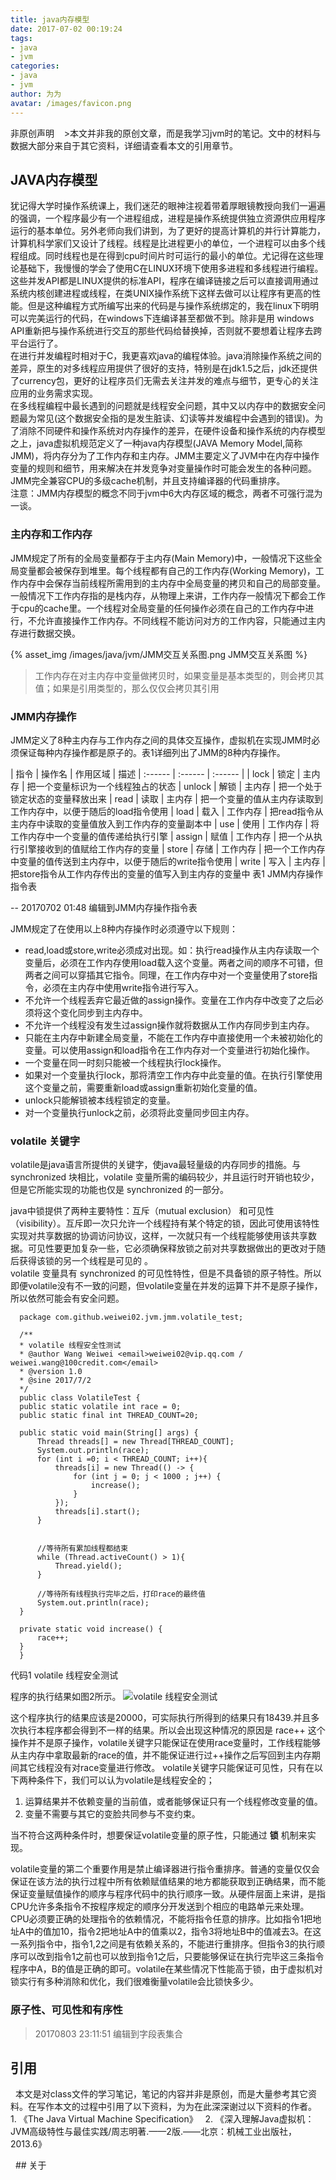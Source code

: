 ```yaml
---
title: java内存模型
date: 2017-07-02 00:19:24
tags:
- java
- jvm
categories:
- java
- jvm
author: 为为
avatar: /images/favicon.png
---
```


 非原创声明
   >本文并非我的原创文章，而是我学习jvm时的笔记。文中的材料与数据大部分来自于其它资料，详细请查看本文的引用章节。


## JAVA内存模型

   犹记得大学时操作系统课上，我们迷茫的眼神注视着带着厚眼镜教授向我们一遍遍的强调，一个程序最少有一个进程组成，进程是操作系统提供独立资源供应用程序运行的基本单位。另外老师向我们讲到，为了更好的提高计算机的并行计算能力，计算机科学家们又设计了线程。线程是比进程更小的单位，一个进程可以由多个线程组成。同时线程也是在得到cpu时间片时可运行的最小的单位。尤记得在这些理论基础下，我慢慢的学会了使用C在LINUX环境下使用多进程和多线程进行编程。这些并发API都是LINUX提供的标准API，程序在编译链接之后可以直接调用通过系统内核创建进程或线程，在类UNIX操作系统下这样去做可以让程序有更高的性能。但是这种编程方式所编写出来的代码是与操作系统绑定的，我在linux下明明可以完美运行的代码，在windows下连编译甚至都做不到。除非是用 windows API重新把与操作系统进行交互的那些代码给替换掉，否则就不要想着让程序去跨平台运行了。  
   在进行并发编程时相对于C，我更喜欢java的编程体验。java消除操作系统之间的差异，原生的对多线程应用提供了很好的支持，特别是在jdk1.5之后，jdk还提供了currency包，更好的让程序员们无需去关注并发的难点与细节，更专心的关注应用的业务需求实现。  
   在多线程编程中最长遇到的问题就是线程安全问题，其中又以内存中的数据安全问题最为常见(这个数据安全指的是发生脏读、幻读等并发编程中会遇到的错误)。为了消除不同硬件和操作系统对内存操作的差异，在硬件设备和操作系统的内存模型之上，java虚拟机规范定义了一种java内存模型(JAVA Memory Model,简称JMM)，将内存分为了工作内存和主内存。JMM主要定义了JVM中在内存中操作变量的规则和细节，用来解决在并发竞争对变量操作时可能会发生的各种问题。JMM完全兼容CPU的多级cache机制，并且支持编译器的代码重排序。  
   注意：JMM内存模型的概念不同于jvm中6大内存区域的概念，两者不可强行混为一谈。

### 主内存和工作内存
  JMM规定了所有的全局变量都存于主内存(Main Memory)中，一般情况下这些全局变量都会被保存到堆里。每个线程都有自己的工作内存(Working Memory)，工作内存中会保存当前线程所需用到的主内存中全局变量的拷贝和自己的局部变量。一般情况下工作内存指的是栈内存，从物理上来讲，工作内存一般情况下都会工作于cpu的cache里。一个线程对全局变量的任何操作必须在自己的工作内存中进行，不允许直接操作工作内存。不同线程不能访问对方的工作内容，只能通过主内存进行数据交换。

  {% asset_img /images/java/jvm/JMM交互关系图.png JMM交互关系图 %}

  > 工作内存在对主内存中变量做拷贝时，如果变量是基本类型的，则会拷贝其值；如果是引用类型的，那么仅仅会拷贝其引用

### JMM内存操作
JMM定义了8种主内存与工作内存之间的具体交互操作，虚拟机在实现JMM时必须保证每种内存操作都是原子的。表1详细列出了JMM的8种内存操作。

| 指令    |  操作名  | 作用区域 | 描述
| :------ | :------ | :------ |
| lock    | 锁定    | 主内存   | 把一个变量标识为一个线程独占的状态
| unlock  | 解锁    | 主内存   | 把一个处于锁定状态的变量释放出来
| read    | 读取    | 主内存   | 把一个变量的值从主内存读取到工作内存中，以便于随后的load指令使用
| load    | 载入    | 工作内存 | 把read指令从主内存中读取的变量值放入到工作内存的变量副本中
| use     | 使用    | 工作内存 | 将工作内存中一个变量的值传递给执行引擎
| assign  | 赋值    | 工作内存 | 把一个从执行引擎接收到的值赋给工作内存的变量
| store   | 存储    | 工作内存 | 把一个工作内存中变量的值传送到主内存中，以便于随后的write指令使用
| write   | 写入    | 主内存   | 把store指令从工作内存传出的变量的值写入到主内存的变量中
表1 JMM内存操作指令表

-- 20170702 01:48 编辑到JMM内存操作指令表

JMM规定了在使用以上8种内存操作时必须遵守以下规则：
* read,load或store,write必须成对出现。如：执行read操作从主内存读取一个变量后，必须在工作内存使用load载入这个变量。两者之间的顺序不可错，但两者之间可以穿插其它指令。同理，在工作内存中对一个变量使用了store指令，必须在主内存中使用write指令进行写入。
* 不允许一个线程丢弃它最近做的assign操作。变量在工作内存中改变了之后必须将这个变化同步到主内存中。
* 不允许一个线程没有发生过assign操作就将数据从工作内存同步到主内存。
* 只能在主内存中新建全局变量，不能在工作内存中直接使用一个未被初始化的变量。可以使用assign和load指令在工作内存对一个变量进行初始化操作。
* 一个变量在同一时刻只能被一个线程执行lock操作。
* 如果对一个变量执行lock，那将清空工作内存中此变量的值。在执行引擎使用这个变量之前，需要重新load或assign重新初始化变量的值。
* unlock只能解锁被本线程锁定的变量。
* 对一个变量执行unlock之前，必须将此变量同步回主内存。

### volatile 关键字
volatile是java语言所提供的关键字，使java最轻量级的内存同步的措施。与 synchronized 块相比，volatile 变量所需的编码较少，并且运行时开销也较少，但是它所能实现的功能也仅是 synchronized 的一部分。   

java中锁提供了两种主要特性：互斥（mutual exclusion） 和可见性（visibility）。互斥即一次只允许一个线程持有某个特定的锁，因此可使用该特性实现对共享数据的协调访问协议，这样，一次就只有一个线程能够使用该共享数据。可见性要更加复杂一些，它必须确保释放锁之前对共享数据做出的更改对于随后获得该锁的另一个线程是可见的 。  
volatile 变量具有 synchronized 的可见性特性，但是不具备锁的原子特性。所以即便volatile没有不一致的问题，但volatile变量在并发的运算下并不是原子操作，所以依然可能会有安全问题。

      package com.github.weiwei02.jvm.jmm.volatile_test;

      /**
      * volatile 线程安全性测试
      * @author Wang Weiwei <email>weiwei02@vip.qq.com / weiwei.wang@100credit.com</email>
      * @version 1.0
      * @sine 2017/7/2
      */
      public class VolatileTest {
      public static volatile int race = 0;
      public static final int THREAD_COUNT=20;

      public static void main(String[] args) {
          Thread threads[] = new Thread[THREAD_COUNT];
          System.out.println(race);
          for (int i =0; i < THREAD_COUNT; i++){
              threads[i] = new Thread(() -> {
                  for (int j = 0; j < 1000 ; j++) {
                      increase();
                  }
              });
              threads[i].start();
          }


          //等待所有累加线程都结束
          while (Thread.activeCount() > 1){
              Thread.yield();
          }

          //等待所有线程执行完毕之后，打印race的最终值
          System.out.println(race);
      }

      private static void increase() {
          race++;
      }
      }

   代码1 volatile 线程安全测试

   程序的执行结果如图2所示。
   ![volatile 线程安全测试](/images/java/jvm/volatile数据错误.jpg)

   这个程序执行的结果应该是20000，可实际执行所得到的结果只有18439.并且多次执行本程序都会得到不一样的结果。所以会出现这种情况的原因是 race++ 这个操作并不是原子操作，volatile关键字只能保证在使用race变量时，工作线程能够从主内存中拿取最新的race的值，并不能保证进行过++操作之后写回到主内存期间其它线程没有对race变量进行修改。
   volatile关键字只能保证可见性，只有在以下两种条件下，我们可以认为volatile是线程安全的；

   1. 运算结果并不依赖变量的当前值，或者能够保证只有一个线程修改变量的值。
   2. 变量不需要与其它的变脸共同参与不变约束。

   当不符合这两种条件时，想要保证volatile变量的原子性，只能通过 __锁__ 机制来实现。

   volatile变量的第二个重要作用是禁止编译器进行指令重排序。普通的变量仅仅会保证在该方法的执行过程中所有依赖赋值结果的地方都能获取到正确结果，而不能保证变量赋值操作的顺序与程序代码中的执行顺序一致。从硬件层面上来讲，是指CPU允许多条指令不按程序规定的顺序分开发送到个相应的电路单元来处理。CPU必须要正确的处理指令的依赖情况，不能将指令任意的排序。比如指令1把地址A中的值加10，指令2把地址A中的值乘以2，指令3将地址B中的值减去3。在这一系列指令中，指令1,2之间是有依赖关系的，不能进行重排序。但指令3的执行顺序可以改到指令1之前也可以放到指令1之后，只要能够保证在执行完毕这三条指令程序中A，B的值是正确的即可。volatile在某些情况下性能高于锁，由于虚拟机对锁实行有多种消除和优化，我们很难衡量volatile会比锁快多少。

### 原子性、可见性和有序性
   > 20170803 23:11:51 编辑到字段表集合

## 引用

  本文是对class文件的学习笔记，笔记的内容并非是原创，而是大量参考其它资料。在写作本文的过程中引用了以下资料，为为在此深深谢过以下资料的作者。
  1. 《The Java Virtual Machine Specification》
  2. 《深入理解Java虚拟机：JVM高级特性与最佳实践/周志明著.——2版.——北京：机械工业出版社，2013.6》


  ## 关于
